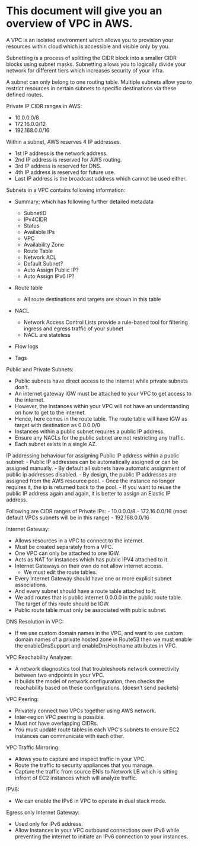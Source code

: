 # This document will give you an overview of VPC in AWS.

A VPC is an isolated environment which allows you to provision your resources
within cloud which is accessible and visible only by you.

Subnetting is a process of splitting the CIDR block into a smaller CIDR blocks
using subnet masks. Subnetting allows you to logically divide your network for
different tiers which increases security of your infra.

A subnet can only belong to one routing table.
Multiple subnets allow you to restrict resources in certain subnets to specific
destinations via these defined routes.

Private IP CIDR ranges in AWS:

- 10.0.0.0/8
- 172.16.0.0/12
- 192.168.0.0/16

Within a subnet, AWS reserves 4 IP addresses.
- 1st IP address is the network address.
- 2nd IP address is reserved for AWS routing.
- 3rd IP address is reserved for DNS.
- 4th IP address is reserved for future use.
- Last IP address is the broadcast address which cannot be used either.

Subnets in a VPC contains following information:
  - Summary; which has following further detailed metadata
    - SubnetID
    - IPv4CIDR
    - Status
    - Available IPs
    - VPC
    - Availability Zone
    - Route Table
    - Network ACL
    - Default Subnet?
    - Auto Assign Public IP?
    - Auto Assign IPv6 IP?

  - Route table
    - All route destinations and targets are shown in this table

  - NACL
    - Network Access Control Lists provide a rule-based tool for filtering ingress
      and egress traffic of your subnet
    - NACL are stateless

  - Flow logs

  - Tags

Public and Private Subnets:

  - Public subnets have direct access to the internet while private subnets don't.
  - An internet gateway IGW must be attached to your VPC to get access to the internet.
  - However, the instances within your VPC will not have an understanding on how
    to get to the internet.
  - Hence, here comes in the route table. The route table will have IGW as target
    with destination as 0.0.0.0/0
  - Instances within a public subnet requires a public IP address.
  - Ensure any NACLs for the public subnet are not restricting any traffic.
  - Each subnet exists in a single AZ.

  IP addressing behaviour for assigning Public IP address within a public subnet:
    - Public IP addresses can be automatically assigned or can be assigned manually.
    - By default all subnets have automatic assignment of public ip addresses disabled.
    - By design, the public IP addresses are assigned from the AWS resource pool.
    - Once the instance no longer requires it, the ip is returned back to the pool.
    - If you want to reuse the public IP address again and again, it is better to
      assign an Elastic IP address.

  Following are CIDR ranges of Private IPs:
    - 10.0.0.0/8
    - 172.16.0.0/16 (most default VPCs subnets will be in this range)
    - 192.168.0.0/16

Internet Gateway:
  - Allows resources in a VPC to connect to the internet.
  - Must be created separately from a VPC.
  - One VPC can only be attached to one IGW.
  - Acts as NAT for instances which has public IPV4 attached to it.
  - Internet Gateways on their own do not allow internet access.
    - We must edit the route tables.
  - Every Internet Gateway should have one or more explicit subnet associations.
  - And every subnet should have a route table attached to it.
  - We add routes that is public internet 0.0.0.0 in the public route table. The target of this route should be IGW.
  - Public route table must only be associated with public subnet.

DNS Resolution in VPC:
  - If we use custom domain names in the VPC, and want to use custom domain names of a private hosted zone in Route53
    then we must enable the enableDnsSupport and enableDnsHostname attributes in VPC.

VPC Reachability Analyzer:
  - A network diagnostics tool that troubleshoots network connectivity between two endpoints in your VPC.
  - It builds the model of network configuration, then checks the reachability based on these
    configurations. (doesn't send packets)

VPC Peering:
  - Privately connect two VPCs together using AWS network.
  - Inter-region VPC peering is possible.
  - Must not have overlapping CIDRs.
  - You must update route tables in each VPC's subnets to ensure EC2 instances can communicate with each other.

VPC Traffic Mirroring:
  - Allows you to capture and inspect traffic in your VPC.
  - Route the traffic to security appliances that you manage.
  - Capture the traffic from source ENIs to Network LB which is sitting infront of EC2 instances
    which will analyze traffic.

IPV6:
  - We can enable the IPv6 in VPC to operate in dual stack mode.

Egress only Internet Gateway:
  - Used only for IPv6 address.
  - Allow Instances in your VPC outbound connections over IPv6 while preventing the internet to initiate
    an IPv6 connection to your instances.